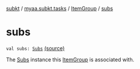 [subkt](../../index.md) / [myaa.subkt.tasks](../index.md) / [ItemGroup](index.md) / [subs](./subs.md)

# subs

`val subs: `[`Subs`](../-subs/index.md) [(source)](https://github.com/Myaamori/SubKt/blob/0.1.9/src/main/kotlin/myaa/subkt/tasks/tasks.kt#L270)

The [Subs](../-subs/index.md) instance this [ItemGroup](index.md) is associated with.

